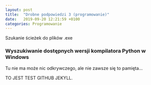 ```yaml
---
layout: post
title:  "Drobne podpowiedzi 3 (programowanie)"
date:   2019-09-20 12:21:59 +0100
categories: Programowanie
---
```


Szukanie ścieżek do plików .exe


### Wyszukiwanie dostępnych wersji kompilatora Python w Windows

Tu nie ma może nic odkrywczego, ale nie zawsze się to pamięta...

TO JEST TEST GITHUB JEKYLL.